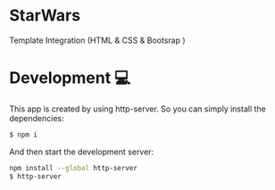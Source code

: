 # StarWars

Template Integration (HTML & CSS & Bootsrap ) 

# Development 💻
This app is created by using http-server. 
So you can simply install the dependencies:
```bash
$ npm i
```
And then start the development server:
```bash
npm install --global http-server
$ http-server
```
